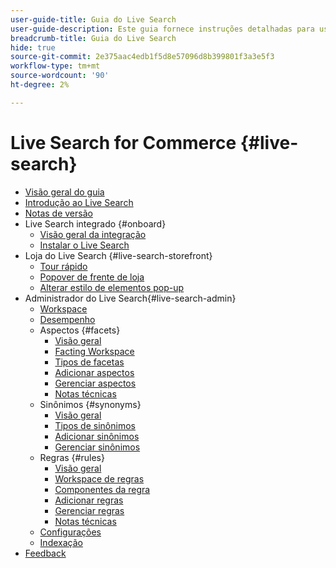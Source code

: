 ```yaml
---
user-guide-title: Guia do Live Search
user-guide-description: Este guia fornece instruções detalhadas para usar o Live Search da Adobe Commerce.
breadcrumb-title: Guia do Live Search
hide: true
source-git-commit: 2e375aac4edb1f5d8e57096d8b399801f3a3e5f3
workflow-type: tm+mt
source-wordcount: '90'
ht-degree: 2%

---
```


# Live Search for Commerce {#live-search}

- [Visão geral do guia](guide-overview.md)
- [Introdução ao Live Search](overview.md)
- [Notas de versão](release-notes.md)
- Live Search integrado {#onboard}
   - [Visão geral da integração](onboarding-overview.md)
   - [Instalar o Live Search](install.md)
- Loja do Live Search {#live-search-storefront}
   - [Tour rápido](quick-tour.md)
   - [Popover de frente de loja](storefront-popover.md)
   - [Alterar estilo de elementos pop-up](storefront-popover-styling.md)
- Administrador do Live Search{#live-search-admin}
   - [Workspace](workspace.md)
   - [Desempenho](performance.md)
   - Aspectos {#facets}
      - [Visão geral](facets.md)
      - [Facting Workspace](faceting-workspace.md)
      - [Tipos de facetas](facets-type.md)
      - [Adicionar aspectos](facets-add.md)
      - [Gerenciar aspectos](facets-manage.md)
      - [Notas técnicas](facet-technical-notes.md)
   - Sinônimos {#synonyms}
      - [Visão geral](synonyms.md)
      - [Tipos de sinônimos](synonyms-type.md)
      - [Adicionar sinônimos](synonyms-add.md)
      - [Gerenciar sinônimos](synonyms-manage.md)
   - Regras {#rules}
      - [Visão geral](rules.md)
      - [Workspace de regras](rules-workspace.md)
      - [Componentes da regra](rule-components.md)
      - [Adicionar regras](rules-add.md)
      - [Gerenciar regras](rules-manage.md)
      - [Notas técnicas](rule-technical-notes.md)
   - [Configurações](settings.md)
   - [Indexação](indexing.md)
- [Feedback](feedback.md)